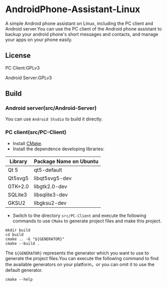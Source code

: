 # AndroidPhone-Assistant-Linux
A simple Android phone assistant on Linux, including the PC client and Android server.You can use the PC client of the Android phone assistant to backup your android phone's short messages and contacts, and manage your apps on your phone easily.


## License
PC Client:GPLv3

Android Server:GPLv3

## Build
### Android server(src/Android-Server)
You can use `Android Studio` to build it directly.

### PC client(src/PC-Client)
+ Install [CMake](http://www.cmake.org/download).
+ Install the dependence developing libraries:

| Library | Package Name on Ubuntu |
|---------|------------------------|
| Qt 5 | qt5-default |
| Qt5svg5 | libqt5svg5-dev|
| GTK+2.0 | libgtk2.0-dev |
| SQLite3 | libsqlite3-dev |
| GKSU2 | libgksu2-dev |

+ Switch to the directory `src/PC-Client` and execute the following commands to use `CMake` to generate project files and make this project. 
```
mkdir build
cd build
cmake .. -G "${GENERATOR}" 
cmake --build .
```

The `${GENERATOR}` represents the generator which you want to use to generate the project files.You can execute the following command to find the available generators on your platform，or you can omit it to use the default generator.

```
cmake --help
``` 